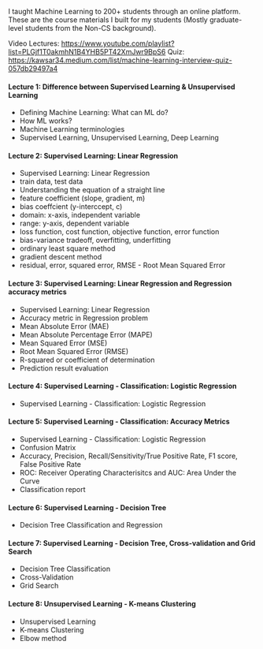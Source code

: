 I taught Machine Learning to 200+ students through an online platform. These are the course materials I built for my students (Mostly graduate-level students from the Non-CS background).

Video Lectures: https://www.youtube.com/playlist?list=PLGjf1T0akmhN1B4YHB5PT42XmJwr9BpS6
Quiz: https://kawsar34.medium.com/list/machine-learning-interview-quiz-057db29497a4

#### Lecture 1: Difference between Supervised Learning & Unsupervised Learning
- Defining Machine Learning: What can ML do?
- How ML works?
- Machine Learning terminologies
- Supervised Learning, Unsupervised Learning, Deep Learning

#### Lecture 2: Supervised Learning: Linear Regression
- Supervised Learning: Linear Regression
- train data, test data
- Understanding the equation of a straight line
- feature coefficient (slope, gradient, m)
- bias coeffcient (y-interccept, c)
- domain: x-axis, independent variable
- range: y-axis, dependent variable
- loss function, cost function, objective function, error function
- bias-variance tradeoff, overfitting, underfitting
- ordinary least square method
- gradient descent method
- residual, error, squared error, RMSE - Root Mean Squared Error

#### Lecture 3: Supervised Learning: Linear Regression and Regression accuracy metrics
- Supervised Learning: Linear Regression
- Accuracy metric in Regression problem
- Mean Absolute Error (MAE)
- Mean Absolute Percentage Error (MAPE)
- Mean Squared Error (MSE)
- Root Mean Squared Error (RMSE)
- R-squared or coefficient of determination
- Prediction result evaluation

#### Lecture 4: Supervised Learning - Classification: Logistic Regression
- Supervised Learning - Classification: Logistic Regression

#### Lecture 5: Supervised Learning - Classification: Accuracy Metrics
- Supervised Learning - Classification: Logistic Regression
- Confusion Matrix
- Accuracy, Precision, Recall/Sensitivity/True Positive Rate, F1 score, False Positive Rate
- ROC: Receiver Operating Characterisitcs and AUC: Area Under the Curve
- Classification report

#### Lecture 6: Supervised Learning - Decision Tree
- Decision Tree Classification and Regression

#### Lecture 7: Supervised Learning - Decision Tree, Cross-validation and Grid Search
- Decision Tree Classification
- Cross-Validation
- Grid Search

#### Lecture 8: Unsupervised Learning - K-means Clustering 
- Unsupervised Learning
- K-means Clustering
- Elbow method
